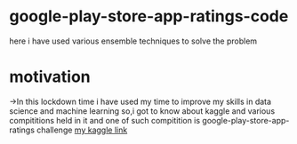 # google-play-store-app-ratings-code
here i have used various ensemble techniques to solve the problem
# motivation
->In this lockdown time i have used my time to improve my skills in data science and machine learning so,i got to know about kaggle and various compititions held in it and one of such compitition is google-play-store-app-ratings challenge
[my kaggle link](https://www.kaggle.com/meesalasaidhanush)
